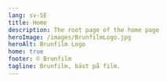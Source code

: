 ```yaml
---
lang: sv-SE
title: Home
description: The root page of the home page
heroImage: /images/BrunfilmLogo.jpg
heroAlt: Brunfilm Logo
home: true
footer: ©️ Brunfilm
tagline: Brunfilm, bäst på film.
---
```

